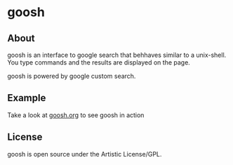 # goosh
## About
goosh is an interface to google search that behhaves similar to a unix-shell.
You type commands and the results are displayed on the page.

goosh is powered by google custom search.

## Example
Take a look at <a href="https://goosh.org">goosh.org</a> to see goosh in action

## License
goosh is open source under the Artistic License/GPL.

